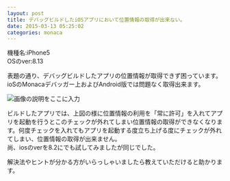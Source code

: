 ```yaml
---
layout: post
title: デバッグビルドしたiOSアプリにおいて位置情報の取得が出来ない。
date: 2015-03-13 05:25:02
categories: monaca
---
```

<p>機種名:iPhone5<br>
OSのver:8.13</p>

<p>表題の通り、デバッグビルドしたアプリの位置情報が取得できず困っています。<br>
ioSのMonacaデバッガー上およびAndroid版では問題なく取得出来ます。</p>

<p><img src="https://i.stack.imgur.com/vhI1g.jpg" alt="画像の説明をここに入力"></p>

<p>ビルドしたアプリでは、上図の様に位置情報の利用を「常に許可」を入れてアプリを起動を行うとこのチェックが外れてしまい位置情報の取得ができなくなります。何度チェックを入れてもアプリを起動する度立ち上げる度にチェックが外れてしまい、位置情報の取得が出来ません。<br>
尚、iosのverを8.2にでも試してみましたが同じでした。</p>

<p>解決法やヒントが分かる方がいらっしゃいましたら教えていただけると助かります。</p>
